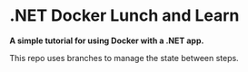 # .NET Docker Lunch and Learn

**A simple tutorial for using Docker with a .NET app.**

This repo uses branches to manage the state between steps.
